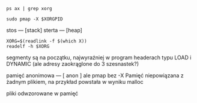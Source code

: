     ps ax | grep xorg

    sudo pmap -X $XORGPID

stos — [stack]
sterta — [heap]

    XORG=$(readlink -f $(which X))
    readelf -h $XORG

segmenty są na początku, najwyraźniej w program headerach typu LOAD i DYNAMIC
(ale adresy zaokrąglone do 3 szesnastek?)

pamięć anonimowa — [ anon ] ale pmap bez -X
Pamięć niepowiązana z żadnym plikiem, na przykład powstała w wyniku malloc

pliki odwzorowane w pamięć
